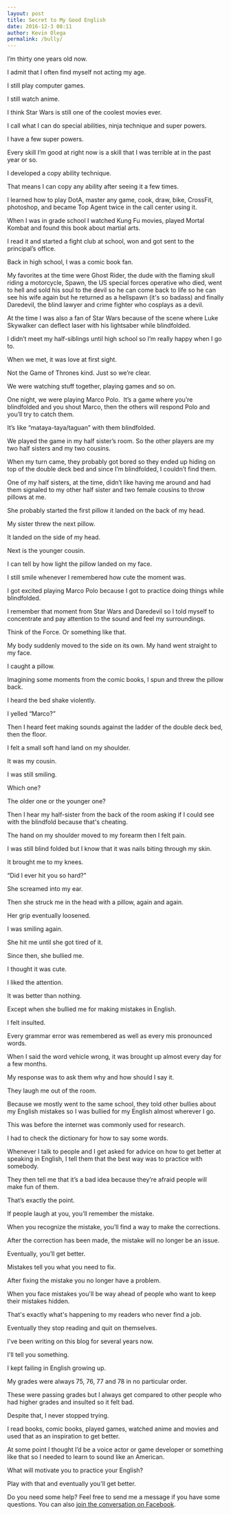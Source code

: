 ```yaml
---
layout: post
title: Secret to My Good English
date: 2016-12-3 08:11
author: Kevin Olega
permalink: /bully/
---
```


I’m thirty one years old now. 

I admit that I often find myself not acting my age.

I still play computer games.

I still watch anime.

I think Star Wars is still one of the coolest movies ever.

I call what I can do special abilities, ninja technique and super powers.

I have a few super powers.

Every skill I’m good at right now is a skill that I was terrible at in the past year or so.

I developed a copy ability technique. 

That means I can copy any ability after seeing it a few times.

I learned how to play DotA, master any game, cook, draw, bike, CrossFit, photoshop, and became Top Agent twice in the call center using it.

When I was in grade school I watched Kung Fu movies, played Mortal Kombat and found this book about martial arts. 

I read it and started a fight club at school, won and got sent to the principal’s office.

Back in high school, I was a comic book fan. 

My favorites at the time were Ghost Rider, the dude with the flaming skull riding a motorcycle, Spawn, the US special forces operative who died, went to hell and sold his soul to the devil so he can come back to life so he can see his wife again but he returned as a hellspawn (it's so badass) and finally Daredevil, the blind lawyer and crime fighter who cosplays as a devil.

At the time I was also a fan of Star Wars because of the scene where Luke Skywalker can deflect laser with his lightsaber while blindfolded.

I didn’t meet my half-siblings until high school so I’m really happy when I go to.

When we met, it was love at first sight. 

Not the Game of Thrones kind. Just so we’re clear.

We were watching stuff together, playing games and so on.

One night, we were playing Marco Polo.
 It’s a game where you’re blindfolded and you shout Marco, then the others will respond Polo and you’ll try to catch them.

It’s like “mataya-taya/taguan” with them blindfolded.

We played the game in my half sister’s room. So the other players are my two half sisters and my two cousins.

When my turn came, they probably got bored so they ended up hiding on top of the double deck bed and since I’m blindfolded, I couldn’t find them.

One of my half sisters, at the time, didn’t like having me around and had them signaled to my other half sister and two female cousins to throw pillows at me.

She probably started the first pillow it landed on the back of my head.

My sister threw the next pillow. 

It landed on the side of my head.

Next is the younger cousin. 

I can tell by how light the pillow landed on my face.

I still smile whenever I remembered how cute the moment was.

I got excited playing Marco Polo because I got to practice doing things while blindfolded. 

I remember that moment from Star Wars and Daredevil so I told myself to concentrate and pay attention to the sound and feel my surroundings. 

Think of the Force. Or something like that.

My body suddenly moved to the side on its own. My hand went straight to my face.

I caught a pillow.

Imagining some moments from the comic books, I spun and threw the pillow back.

I heard the bed shake violently.

I yelled “Marco?”

Then I heard feet making sounds against the ladder of the double deck bed, then the floor.

I felt a small soft hand land on my shoulder. 

It was my cousin. 

I was still smiling.

Which one?

The older one or the younger one?

Then I hear my half-sister from the back of the room asking if I could see with the blindfold because that's cheating.

The hand on my shoulder moved to my forearm then I felt pain.

I was still blind folded but I know that it was nails biting through my skin.

It brought me to my knees.

“Did I ever hit you so hard?”

She screamed into my ear.

Then she struck me in the head with a pillow, again and again.

Her grip eventually loosened. 

I was smiling again. 

She hit me until she got tired of it.

Since then, she bullied me. 

I thought it was cute. 

I liked the attention.

It was better than nothing.

Except when she bullied me for making mistakes in English. 

I felt insulted.

Every grammar error was remembered as well as every mis pronounced words.

When I said the word vehicle wrong, it was brought up almost every day for a few months. 

My response was to ask them why and how should I say it.

They laugh me out of the room.

Because we mostly went to the same school, they told other bullies about my English mistakes so I was bullied for my English almost wherever I go.

This was before the internet was commonly used for research.

I had to check the dictionary for how to say some words.

Whenever I talk to people and I get asked for advice on how to get better at speaking in English, I tell them that the best way was to practice with somebody.

They then tell me that it’s a bad idea because they’re afraid people will make fun of them.

That’s exactly the point.

If people laugh at you, you’ll remember the mistake.

When you recognize the mistake, you’ll find a way to make the corrections.

After the correction has been made, the mistake will no longer be an issue.

Eventually, you’ll get better.

Mistakes tell you what you need to fix.

After fixing the mistake you no longer have a problem.

When you face mistakes you'll be way ahead of people who want to keep their mistakes hidden.

That's exactly what's happening to my readers who never find a job.

Eventually they stop reading and quit on themselves.

I've been writing on this blog for several years now.

I'll tell you something.

I kept failing in English growing up. 

My grades were always 75, 76, 77 and 78 in no particular order. 

These were passing grades but I always get compared to other people who had higher grades and insulted so it felt bad.

Despite that, I never stopped trying. 

I read books, comic books, played games, watched anime and movies and used that as an inspiration to get better.

At some point I thought I’d be a voice actor or game developer or something like that so I needed to learn to sound like an American.

What will motivate you to practice your English?

Play with that and eventually you'll get better.

Do you need some help? Feel free to send me a message if you have some questions. You can also [join the conversation on Facebook](https://www.facebook.com/callcentertrainingtips/posts/1385923981438103).
